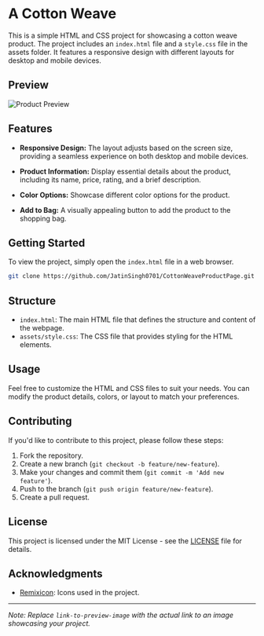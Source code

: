 # A Cotton Weave

This is a simple HTML and CSS project for showcasing a cotton weave product. The project includes an `index.html` file and a `style.css` file in the assets folder. It features a responsive design with different layouts for desktop and mobile devices.

## Preview

![Product Preview](https://jatinsingh0701.github.io/CottonWeaveProductPage/)

## Features

- **Responsive Design:** The layout adjusts based on the screen size, providing a seamless experience on both desktop and mobile devices.

- **Product Information:** Display essential details about the product, including its name, price, rating, and a brief description.

- **Color Options:** Showcase different color options for the product.

- **Add to Bag:** A visually appealing button to add the product to the shopping bag.

## Getting Started

To view the project, simply open the `index.html` file in a web browser.

```bash
git clone https://github.com/JatinSingh0701/CottonWeaveProductPage.git
```

## Structure

- `index.html`: The main HTML file that defines the structure and content of the webpage.
- `assets/style.css`: The CSS file that provides styling for the HTML elements.

## Usage

Feel free to customize the HTML and CSS files to suit your needs. You can modify the product details, colors, or layout to match your preferences.

## Contributing

If you'd like to contribute to this project, please follow these steps:

1. Fork the repository.
2. Create a new branch (`git checkout -b feature/new-feature`).
3. Make your changes and commit them (`git commit -m 'Add new feature'`).
4. Push to the branch (`git push origin feature/new-feature`).
5. Create a pull request.

## License

This project is licensed under the MIT License - see the [LICENSE](LICENSE) file for details.

## Acknowledgments

- [Remixicon](https://remixicon.com/): Icons used in the project.

---

_Note: Replace `link-to-preview-image` with the actual link to an image showcasing your project._
